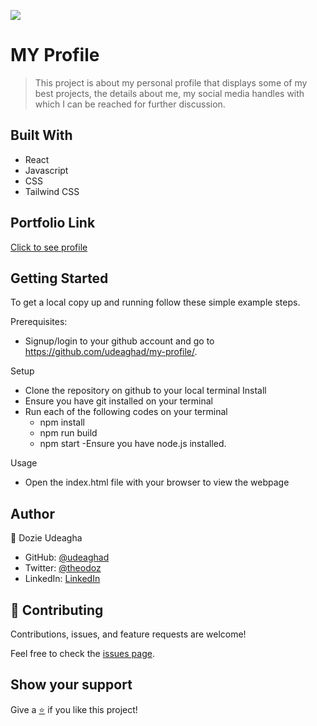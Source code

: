 [![](https://img.shields.io/badge/Microverse-Dozie%20Udeagha-blueviolet)](https://github.com/udeaghad)

# MY Profile

>This project is about my personal profile that displays some of my best projects, the details about me, my social media handles with which I can be reached for further discussion.

## Built With

- React
- Javascript
- CSS
- Tailwind CSS

## Portfolio Link

[Click to see profile](https://dozie-profile.netlify.app/)

## Getting Started

To get a local copy up and running follow these simple example steps.


Prerequisites: 
   - Signup/login to your github account and go to https://github.com/udeaghad/my-profile/.
   
Setup
   - Clone the repository on github to your local terminal
Install
   - Ensure you have git installed on your terminal
   - Run each of the following codes on your terminal
      -  npm install
      -  npm run build
      -  npm start
   -Ensure you have node.js installed.
  
Usage
   - Open the index.html file with your browser to view the webpage

## Author

👤 Dozie Udeagha

- GitHub: [@udeaghad](https://github.com/udeaghad)
- Twitter: [@theodoz](https://twitter.com/theodoz)
- LinkedIn: [LinkedIn](https://www.linkedin.com/in/dozie-udeagha/)


## 🤝 Contributing

Contributions, issues, and feature requests are welcome!

Feel free to check the [issues page](https://github.com/udeaghad/my-profile/issues).

## Show your support

Give a [⭐️](https://github.com/udeaghad/my-profile/stargazers) if you like this project!
